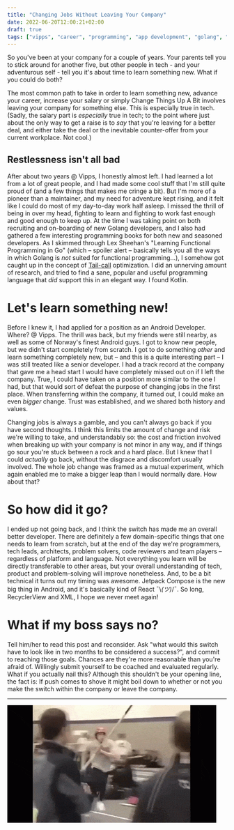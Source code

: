 ```yaml
---
title: "Changing Jobs Without Leaving Your Company"
date: 2022-06-20T12:00:21+02:00
draft: true
tags: ["vipps", "career", "programming", "app development", "golang", "react", "kotlin", "android"]
---
```


So you've been at your company for a couple of years. Your parents tell you to stick around for another five, but other
people in tech - and your adventurous self - tell you it's about time to learn something new. What if you could do both?

The most common path to take in order to learn something new, advance your career, increase your salary or simply Change
Things Up A Bit involves leaving your company for something else. This is especially true in tech. (Sadly, the salary
part is _especially_ true in tech; to the point where just about the only way to get a raise is to _say_ that you're
leaving for a better deal, and either take the deal or the inevitable counter-offer from your current workplace. Not
cool.)

## Restlessness isn't all bad

After about two years @ Vipps, I honestly almost left. I had learned a lot from a lot of great people, and I had made
some cool stuff that I'm still quite proud of (and a few things that makes me cringe a bit).
But I'm more of a pioneer than a maintainer, and my need for adventure kept rising, and it felt like I could do most of
my day-to-day work half asleep. I missed the thrill of being in over my head, fighting to learn and fighting to work
fast enough and good enough to keep up. At the time I was taking point on both recruiting and on-boarding of new Golang
developers, and I also had gathered a few interesting programming books for both new and seasoned developers. As I
skimmed through Lex Sheehan's "Learning Functional Programming in Go" (which – spoiler alert – basically tells you all
the ways in which Golang is _not_ suited for functional programming...), I somehow got caught up in the concept
of [Tail-call](https://en.wikipedia.org/wiki/Tail_call) optimization. I did an unnerving amount of research, and tried
to find a sane, popular and useful programming language that _did_ support this in an elegant way. I found Kotlin.

# Let's learn something new!

Before I knew it, I had applied for a position as an Android Developer. Where? @ Vipps. The thrill was back, but my
friends were still nearby, as well as some of Norway's finest Android guys. I got to know new people, but we didn't
start completely from scratch. I got to do something _other_ and learn something completely new, but – and this is a
quite interesting part – I was still treated like a senior developer. I had a track record at the company that gave me a
head start I would have completely missed out on if I left the company. True, I could have taken on a position more
similar to the one I had, but that would sort of defeat the purpose of changing jobs in the first place. When
transferring within the company, it turned out, I could make an even _bigger_ change. Trust was established, and we
shared both history and values.

Changing jobs is always a gamble, and you can't always go back if you have second thoughts. I think this limits the
amount of change and risk we're willing to take, and understandably so: the cost and friction involved when breaking up
with your company is not minor in any way, and if things go sour you're stuck between a rock and a hard place. But I
knew that I could _actually_ go back, without the disgrace and discomfort usually involved. The whole job change was
framed as a mutual experiment, which again enabled me to make a bigger leap than I would normally dare. How about that?

# So how did it go?

I ended up not going back, and I think the switch has made me an overall better developer. There are definitely a few
domain-specific things that one needs to learn from scratch, but at the end of the day we're programmers, tech leads,
architects, problem solvers, code reviewers and team players – regardless of platform and language. Not everything you
learn will be directly transferable to other areas, but your overall understanding of tech, product and problem-solving
will improve nonetheless. And, to be a bit technical it turns out my timing was awesome. Jetpack Compose is the new big
thing in Android, and it's basically kind of React ¯\\_(ツ)_/¯. So long, RecyclerView and XML, I hope we never meet
again!

# What if my boss says no?

Tell him/her to read this post and reconsider. Ask "what would this switch have to look like in two months to be
considered a success?", and commit to reaching those goals. Chances are they're more reasonable than you're afraid of.
Willingly submit yourself to be coached and evaluated regularly. What if you actually nail this? Although this shouldn't
be your opening line, the fact is: If push comes to shove it might boil down to whether or not you make the switch
within the company or leave the company.

---
![Nope.](nope.gif)
